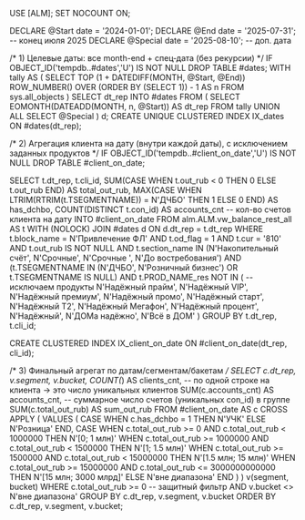 USE [ALM];
SET NOCOUNT ON;

DECLARE @Start   date = '2024-01-01';
DECLARE @End     date = '2025-07-31';   -- конец июля 2025
DECLARE @Special date = '2025-08-10';   -- доп. дата

/* 1) Целевые даты: все month-end + спец‑дата (без рекурсии) */
IF OBJECT_ID('tempdb..#dates','U') IS NOT NULL DROP TABLE #dates;
WITH tally AS (
    SELECT TOP (1 + DATEDIFF(MONTH, @Start, @End))
           ROW_NUMBER() OVER (ORDER BY (SELECT 1)) - 1 AS n
    FROM sys.all_objects
)
SELECT dt_rep
INTO #dates
FROM (
    SELECT EOMONTH(DATEADD(MONTH, n, @Start)) AS dt_rep FROM tally
    UNION ALL
    SELECT @Special
) d;
CREATE UNIQUE CLUSTERED INDEX IX_dates ON #dates(dt_rep);

/* 2) Агрегация клиента на дату (внутри каждой даты), с исключением заданных продуктов */
IF OBJECT_ID('tempdb..#client_on_date','U') IS NOT NULL DROP TABLE #client_on_date;

SELECT
    t.dt_rep,
    t.cli_id,
    SUM(CASE WHEN t.out_rub < 0 THEN 0 ELSE t.out_rub END)               AS total_out_rub,
    MAX(CASE WHEN LTRIM(RTRIM(t.TSEGMENTNAME)) = N'ДЧБО' THEN 1 ELSE 0 END) AS has_dchbo,
    COUNT(DISTINCT t.con_id)                                              AS accounts_cnt  -- кол-во счетов клиента на дату
INTO #client_on_date
FROM alm.ALM.vw_balance_rest_all AS t WITH (NOLOCK)
JOIN #dates d ON d.dt_rep = t.dt_rep
WHERE
    t.block_name   = N'Привлечение ФЛ'
    AND t.od_flag  = 1
    AND t.cur      = '810'
    AND t.out_rub IS NOT NULL
    AND t.section_name IN (N'Накопительный счёт', N'Срочные', N'Срочные ', N'До востребования')
    AND (t.TSEGMENTNAME IN (N'ДЧБО', N'Розничный бизнес') OR t.TSEGMENTNAME IS NULL)
    AND t.PROD_NAME_res NOT IN (  -- исключаем продукты
        N'Надёжный прайм', N'Надёжный VIP', N'Надёжный премиум',
        N'Надёжный промо', N'Надёжный старт', N'Надёжный Т2',
        N'Надёжный Мегафон', N'Надёжный процент',
        N'Надёжный', N'ДОМа надёжно', N'Всё в ДОМ'
    )
GROUP BY t.dt_rep, t.cli_id;

CREATE CLUSTERED INDEX IX_client_on_date ON #client_on_date(dt_rep, cli_id);

/* 3) Финальный агрегат по датам/сегментам/бакетам */
SELECT
    c.dt_rep,
    v.segment,
    v.bucket,
    COUNT(*)                 AS clients_cnt,      -- по одной строке на клиента → это число уникальных клиентов
    SUM(c.accounts_cnt)      AS accounts_cnt,     -- суммарное число счетов (уникальных con_id) в группе
    SUM(c.total_out_rub)     AS sum_out_rub
FROM #client_on_date AS c
CROSS APPLY (
    VALUES (
        CASE WHEN c.has_dchbo = 1 THEN N'УЧК' ELSE N'Розница' END,
        CASE
            WHEN c.total_out_rub >=         0    AND c.total_out_rub <   1000000        THEN N'[0; 1 млн)'
            WHEN c.total_out_rub >=   1000000    AND c.total_out_rub <   1500000        THEN N'[1; 1.5 млн)'
            WHEN c.total_out_rub >=   1500000    AND c.total_out_rub <  15000000        THEN N'[1.5 млн; 15 млн)'
            WHEN c.total_out_rub >=  15000000    AND c.total_out_rub <= 3000000000000   THEN N'[15 млн; 3000 млрд]'
            ELSE N'вне диапазона'
        END
    )
) v(segment, bucket)
WHERE
    c.total_out_rub >= 0            -- защитный фильтр
    AND v.bucket <> N'вне диапазона'
GROUP BY
    c.dt_rep, v.segment, v.bucket
ORDER BY
    c.dt_rep, v.segment, v.bucket;
